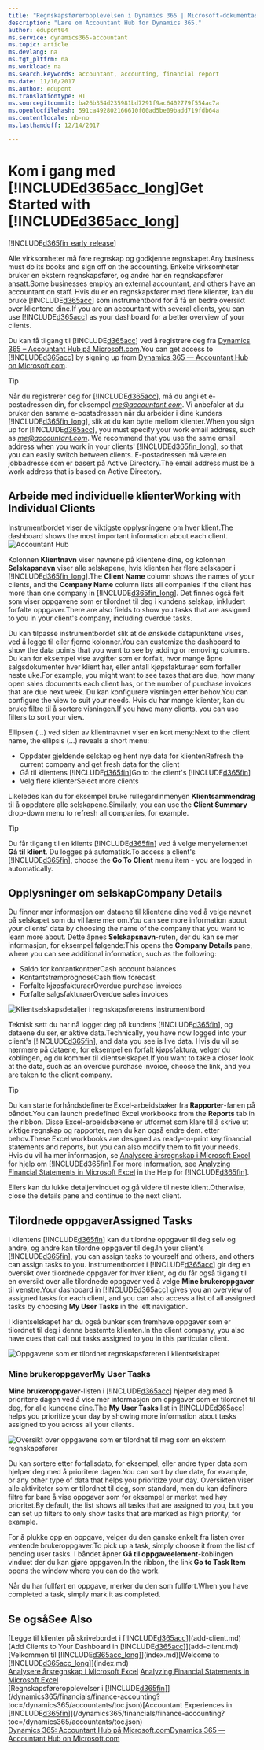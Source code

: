 ```yaml
---
title: "Regnskapsføreropplevelsen i Dynamics 365 | Microsoft-dokumentasjon"
description: "Lære om Accountant Hub for Dynamics 365."
author: edupont04
ms.service: dynamics365-accountant
ms.topic: article
ms.devlang: na
ms.tgt_pltfrm: na
ms.workload: na
ms.search.keywords: accountant, accounting, financial report
ms.date: 11/10/2017
ms.author: edupont
ms.translationtype: HT
ms.sourcegitcommit: ba26b354d235981bd7291f9ac6402779f554ac7a
ms.openlocfilehash: 591ca492802166610f00ad5be09badd719fdb64a
ms.contentlocale: nb-no
ms.lasthandoff: 12/14/2017

---
```

# <a name="get-started-with-included365acclongincludesd365acclongmdmd"></a><span data-ttu-id="71068-103">Kom i gang med [!INCLUDE[d365acc_long](includes/d365acc_long_md.md)]</span><span class="sxs-lookup"><span data-stu-id="71068-103">Get Started with [!INCLUDE[d365acc_long](includes/d365acc_long_md.md)]</span></span>
[!INCLUDE[d365fin_early_release](includes/d365fin_early_release.md.md)]

<span data-ttu-id="71068-104">Alle virksomheter må føre regnskap og godkjenne regnskapet.</span><span class="sxs-lookup"><span data-stu-id="71068-104">Any business must do its books and sign off on the accounting.</span></span> <span data-ttu-id="71068-105">Enkelte virksomheter bruker en ekstern regnskapsfører, og andre har en regnskapsfører ansatt.</span><span class="sxs-lookup"><span data-stu-id="71068-105">Some businesses employ an external accountant, and others have an accountant on staff.</span></span> <span data-ttu-id="71068-106">Hvis du er en regnskapsfører med flere klienter, kan du bruke [!INCLUDE[d365acc](includes/d365acc_md.md)] som instrumentbord for å få en bedre oversikt over klientene dine.</span><span class="sxs-lookup"><span data-stu-id="71068-106">If you are an accountant with several clients, you can use [!INCLUDE[d365acc](includes/d365acc_md.md)] as your dashboard for a better overview of your clients.</span></span>  

<span data-ttu-id="71068-107">Du kan få tilgang til [!INCLUDE[d365acc](includes/d365acc_md.md)] ved å registrere deg fra [Dynamics 365 – Accountant Hub på Microsoft.com](https://www.microsoft.com/en-us/dynamics365/financial-insights-for-accountants).</span><span class="sxs-lookup"><span data-stu-id="71068-107">You can get access to [!INCLUDE[d365acc](includes/d365acc_md.md)] by signing up from [Dynamics 365 — Accountant Hub on Microsoft.com](https://www.microsoft.com/en-us/dynamics365/financial-insights-for-accountants).</span></span>  

> [!TIP]  
>  <span data-ttu-id="71068-108">Når du registrerer deg for [!INCLUDE[d365acc](includes/d365acc_md.md)], må du angi et e-postadressen din, for eksempel *me@accountant.com*. Vi anbefaler at du bruker den samme e-postadressen når du arbeider i dine kunders [!INCLUDE[d365fin_long](includes/d365fin_long_md.md)], slik at du kan bytte mellom klienter.</span><span class="sxs-lookup"><span data-stu-id="71068-108">When you sign up for [!INCLUDE[d365acc](includes/d365acc_md.md)], you must specify your work email address, such as *me@accountant.com*. We recommend that you use the same email address when you work in your clients' [!INCLUDE[d365fin_long](includes/d365fin_long_md.md)], so that you can easily switch between clients.</span></span> <span data-ttu-id="71068-109">E-postadressen må være en jobbadresse som er basert på Active Directory.</span><span class="sxs-lookup"><span data-stu-id="71068-109">The email address must be a work address that is based on Active Directory.</span></span>

## <a name="working-with-individual-clients"></a><span data-ttu-id="71068-110">Arbeide med individuelle klienter</span><span class="sxs-lookup"><span data-stu-id="71068-110">Working with Individual Clients</span></span>
<span data-ttu-id="71068-111">Instrumentbordet viser de viktigste opplysningene om hver klient.</span><span class="sxs-lookup"><span data-stu-id="71068-111">The dashboard shows the most important information about each client.</span></span>  
![Accountant Hub](./media/accountant-get-started/accountant-dashboard-tasks.png)

<span data-ttu-id="71068-113">Kolonnen **Klientnavn** viser navnene på klientene dine, og kolonnen **Selskapsnavn** viser alle selskapene, hvis klienten har flere selskaper i [!INCLUDE[d365fin_long](includes/d365fin_long_md.md)].</span><span class="sxs-lookup"><span data-stu-id="71068-113">The **Client Name** column shows the names of your clients, and the **Company Name** column lists all companies if the client has more than one company in [!INCLUDE[d365fin_long](includes/d365fin_long_md.md)].</span></span> <span data-ttu-id="71068-114">Det finnes også felt som viser oppgavene som er tilordnet til deg i kundens selskap, inkludert forfalte oppgaver.</span><span class="sxs-lookup"><span data-stu-id="71068-114">There are also fields to show you tasks that are assigned to you in your client's company, including overdue tasks.</span></span>  

<span data-ttu-id="71068-115">Du kan tilpasse instrumentbordet slik at de ønskede datapunktene vises, ved å legge til eller fjerne kolonner.</span><span class="sxs-lookup"><span data-stu-id="71068-115">You can customize the dashboard to show the data points that you want to see by adding or removing columns.</span></span> <span data-ttu-id="71068-116">Du kan for eksempel vise avgifter som er forfalt, hvor mange åpne salgsdokumenter hver klient har, eller antall kjøpsfakturaer som forfaller neste uke.</span><span class="sxs-lookup"><span data-stu-id="71068-116">For example, you might want to see taxes that are due, how many open sales documents each client has, or the number of purchase invoices that are due next week.</span></span> <span data-ttu-id="71068-117">Du kan konfigurere visningen etter behov.</span><span class="sxs-lookup"><span data-stu-id="71068-117">You can configure the view to suit your needs.</span></span> <span data-ttu-id="71068-118">Hvis du har mange klienter, kan du bruke filtre til å sortere visningen.</span><span class="sxs-lookup"><span data-stu-id="71068-118">If you have many clients, you can use filters to sort your view.</span></span>  

<span data-ttu-id="71068-119">Ellipsen (...) ved siden av klientnavnet viser en kort meny:</span><span class="sxs-lookup"><span data-stu-id="71068-119">Next to the client name, the ellipsis (...) reveals a short menu:</span></span>

-   <span data-ttu-id="71068-120">Oppdater gjeldende selskap og hent nye data for klienten</span><span class="sxs-lookup"><span data-stu-id="71068-120">Refresh the current company and get fresh data for the client</span></span>  
-   <span data-ttu-id="71068-121">Gå til klientens [!INCLUDE[d365fin](includes/d365fin_md.md)]</span><span class="sxs-lookup"><span data-stu-id="71068-121">Go to the client's [!INCLUDE[d365fin](includes/d365fin_md.md)]</span></span>  
-   <span data-ttu-id="71068-122">Velg flere klienter</span><span class="sxs-lookup"><span data-stu-id="71068-122">Select more clients</span></span>  

<span data-ttu-id="71068-123">Likeledes kan du for eksempel bruke rullegardinmenyen **Klientsammendrag** til å oppdatere alle selskapene.</span><span class="sxs-lookup"><span data-stu-id="71068-123">Similarly, you can use the **Client Summary** drop-down menu to refresh all companies, for example.</span></span>  

> [!TIP]  
>  <span data-ttu-id="71068-124">Du får tilgang til en klients [!INCLUDE[d365fin](includes/d365fin_md.md)] ved å velge menyelementet **Gå til klient**. Du logges på automatisk.</span><span class="sxs-lookup"><span data-stu-id="71068-124">To access a client's [!INCLUDE[d365fin](includes/d365fin_md.md)], choose the **Go To Client** menu item - you are logged in automatically.</span></span>

## <a name="company-details"></a><span data-ttu-id="71068-125">Opplysninger om selskap</span><span class="sxs-lookup"><span data-stu-id="71068-125">Company Details</span></span>
<span data-ttu-id="71068-126">Du finner mer informasjon om dataene til klientene dine ved å velge navnet på selskapet som du vil lære mer om.</span><span class="sxs-lookup"><span data-stu-id="71068-126">You can see more information about your clients' data by choosing the name of the company that you want to learn more about.</span></span> <span data-ttu-id="71068-127">Dette åpnes **Selskapsnavn**-ruten, der du kan se mer informasjon, for eksempel følgende:</span><span class="sxs-lookup"><span data-stu-id="71068-127">This opens the **Company Details** pane, where you can see additional information, such as the following:</span></span>  

* <span data-ttu-id="71068-128">Saldo for kontantkontoer</span><span class="sxs-lookup"><span data-stu-id="71068-128">Cash account balances</span></span>  
* <span data-ttu-id="71068-129">Kontantstrømprognose</span><span class="sxs-lookup"><span data-stu-id="71068-129">Cash flow forecast</span></span>  
* <span data-ttu-id="71068-130">Forfalte kjøpsfakturaer</span><span class="sxs-lookup"><span data-stu-id="71068-130">Overdue purchase invoices</span></span>  
* <span data-ttu-id="71068-131">Forfalte salgsfakturaer</span><span class="sxs-lookup"><span data-stu-id="71068-131">Overdue sales invoices</span></span>  

![Klientselskapsdetaljer i regnskapsførerens instrumentbord](./media/accountant-get-started/accountant-company-details.png)

<span data-ttu-id="71068-133">Teknisk sett du har nå logget deg på kundens [!INCLUDE[d365fin](includes/d365fin_md.md)], og dataene du ser, er aktive data.</span><span class="sxs-lookup"><span data-stu-id="71068-133">Technically, you have now logged into your client's [!INCLUDE[d365fin](includes/d365fin_md.md)], and data you see is live data.</span></span> <span data-ttu-id="71068-134">Hvis du vil se nærmere på dataene, for eksempel en forfalt kjøpsfaktura, velger du koblingen, og du kommer til klientselskapet.</span><span class="sxs-lookup"><span data-stu-id="71068-134">If you want to take a closer look at the data, such as an overdue purchase invoice, choose the link, and you are taken to the client company.</span></span>  

> [!TIP]  
>  <span data-ttu-id="71068-135">Du kan starte forhåndsdefinerte Excel-arbeidsbøker fra **Rapporter**-fanen på båndet.</span><span class="sxs-lookup"><span data-stu-id="71068-135">You can launch predefined Excel workbooks from the **Reports** tab in the ribbon.</span></span> <span data-ttu-id="71068-136">Disse Excel-arbeidsbøkene er utformet som klare til å skrive ut viktige regnskap og rapporter, men du kan også endre dem. etter behov.</span><span class="sxs-lookup"><span data-stu-id="71068-136">These Excel workbooks are designed as ready-to-print key financial statements and reports, but you can also modify them to fit your needs.</span></span> <span data-ttu-id="71068-137">Hvis du vil ha mer informasjon, se [Analysere årsregnskap i Microsoft Excel](/dynamics365/financials/finance-analyze-excel?toc=/dynamics365/accountants/toc.json) for hjelp om [!INCLUDE[d365fin](includes/d365fin_md.md)].</span><span class="sxs-lookup"><span data-stu-id="71068-137">For more information, see [Analyzing Financial Statements in Microsoft Excel](/dynamics365/financials/finance-analyze-excel?toc=/dynamics365/accountants/toc.json) in the Help for [!INCLUDE[d365fin](includes/d365fin_md.md)].</span></span>  

<span data-ttu-id="71068-138">Ellers kan du lukke detaljervinduet og gå videre til neste klient.</span><span class="sxs-lookup"><span data-stu-id="71068-138">Otherwise, close the details pane and continue to the next client.</span></span>  

## <a name="assigned-tasks"></a><span data-ttu-id="71068-139">Tilordnede oppgaver</span><span class="sxs-lookup"><span data-stu-id="71068-139">Assigned Tasks</span></span>
<span data-ttu-id="71068-140">I klientens [!INCLUDE[d365fin](includes/d365fin_md.md)] kan du tilordne oppgaver til deg selv og andre, og andre kan tilordne oppgaver til deg.</span><span class="sxs-lookup"><span data-stu-id="71068-140">In your client's [!INCLUDE[d365fin](includes/d365fin_md.md)], you can assign tasks to yourself and others, and others can assign tasks to you.</span></span> <span data-ttu-id="71068-141">Instrumentbordet i [!INCLUDE[d365acc](includes/d365acc_md.md)] gir deg en oversikt over tilordnede oppgaver for hver klient, og du får også tilgang til en oversikt over alle tilordnede oppgaver ved å velge **Mine brukeroppgaver** til venstre.</span><span class="sxs-lookup"><span data-stu-id="71068-141">Your dashboard in [!INCLUDE[d365acc](includes/d365acc_md.md)] gives you an overview of assigned tasks for each client, and you can also access a list of all assigned tasks by choosing **My User Tasks** in the left navigation.</span></span>  

<span data-ttu-id="71068-142">I klientselskapet har du også bunker som fremheve oppgaver som er tilordnet til deg i denne bestemte klienten.</span><span class="sxs-lookup"><span data-stu-id="71068-142">In the client company, you also have cues that call out tasks assigned to you in this particular client.</span></span>

![Oppgavene som er tilordnet regnskapsføreren i klientselskapet](./media/accountant-get-started/accountant-company-details-tasks.png)

### <a name="my-user-tasks"></a><span data-ttu-id="71068-144">Mine brukeroppgaver</span><span class="sxs-lookup"><span data-stu-id="71068-144">My User Tasks</span></span>
<span data-ttu-id="71068-145">**Mine brukeroppgaver**-listen i [!INCLUDE[d365acc](includes/d365acc_md.md)] hjelper deg med å prioritere dagen ved å vise mer informasjon om oppgaver som er tilordnet til deg, for alle kundene dine.</span><span class="sxs-lookup"><span data-stu-id="71068-145">The **My User Tasks** list in [!INCLUDE[d365acc](includes/d365acc_md.md)] helps you prioritize your day by showing more information about tasks assigned to you across all your clients.</span></span>  

![Oversikt over oppgavene som er tilordnet til meg som en ekstern regnskapsfører](./media/accountant-get-started/accountant-tasklist.png)

<span data-ttu-id="71068-147">Du kan sortere etter forfallsdato, for eksempel, eller andre typer data som hjelper deg med å prioritere dagen.</span><span class="sxs-lookup"><span data-stu-id="71068-147">You can sort by due date, for example, or any other type of data that helps you prioritize your day.</span></span> <span data-ttu-id="71068-148">Oversikten viser alle aktiviteter som er tilordnet til deg, som standard, men du kan definere filtre for bare å vise oppgaver som for eksempel er merket med høy prioritet.</span><span class="sxs-lookup"><span data-stu-id="71068-148">By default, the list shows all tasks that are assigned to you, but you can set up filters to only show tasks that are marked as high priority, for example.</span></span>

<span data-ttu-id="71068-149">For å plukke opp en oppgave, velger du den ganske enkelt fra listen over ventende brukeroppgaver.</span><span class="sxs-lookup"><span data-stu-id="71068-149">To pick up a task, simply choose it from the list of pending user tasks.</span></span> <span data-ttu-id="71068-150">I båndet åpner **Gå til oppgaveelement**-koblingen vinduet der du kan gjøre oppgaven.</span><span class="sxs-lookup"><span data-stu-id="71068-150">In the ribbon, the link **Go to Task Item** opens the window where you can do the work.</span></span>  

<span data-ttu-id="71068-151">Når du har fullført en oppgave, merker du den som fullført.</span><span class="sxs-lookup"><span data-stu-id="71068-151">When you have completed a task, simply mark it as completed.</span></span>  

## <a name="see-also"></a><span data-ttu-id="71068-152">Se også</span><span class="sxs-lookup"><span data-stu-id="71068-152">See Also</span></span>
<span data-ttu-id="71068-153">[Legge til klienter på skrivebordet i [!INCLUDE[d365acc](includes/d365acc_md.md)]](add-client.md)</span><span class="sxs-lookup"><span data-stu-id="71068-153">[Add Clients to Your Dashboard in [!INCLUDE[d365acc](includes/d365acc_md.md)]](add-client.md)</span></span>  
<span data-ttu-id="71068-154">[Velkommen til [!INCLUDE[d365acc_long](includes/d365acc_long_md.md)]](index.md)</span><span class="sxs-lookup"><span data-stu-id="71068-154">[Welcome to [!INCLUDE[d365acc_long](includes/d365acc_long_md.md)]](index.md)</span></span>  
<span data-ttu-id="71068-155">[Analysere årsregnskap i Microsoft Excel](/dynamics365/financials/finance-analyze-excel?toc=/dynamics365/accountants/toc.json) </span><span class="sxs-lookup"><span data-stu-id="71068-155">[Analyzing Financial Statements in Microsoft Excel](/dynamics365/financials/finance-analyze-excel?toc=/dynamics365/accountants/toc.json) </span></span>  
<span data-ttu-id="71068-156">[Regnskapsføreropplevelser i [!INCLUDE[d365fin](includes/d365fin_md.md)]](/dynamics365/financials/finance-accounting?toc=/dynamics365/accountants/toc.json)</span><span class="sxs-lookup"><span data-stu-id="71068-156">[Accountant Experiences in [!INCLUDE[d365fin](includes/d365fin_md.md)]](/dynamics365/financials/finance-accounting?toc=/dynamics365/accountants/toc.json)</span></span>  
[<span data-ttu-id="71068-157">Dynamics 365: Accountant Hub på Microsoft.com</span><span class="sxs-lookup"><span data-stu-id="71068-157">Dynamics 365 — Accountant Hub on Microsoft.com</span></span>](https://www.microsoft.com/en-us/dynamics365/financial-insights-for-accountants)  

